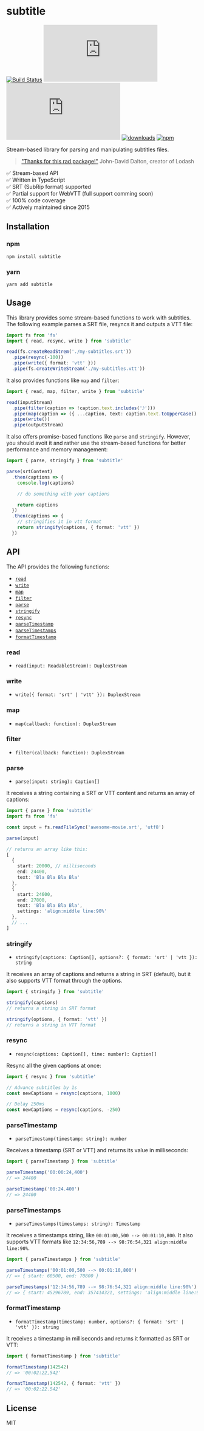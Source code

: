 # subtitle

[![Build Status](https://img.shields.io/travis/gsantiago/subtitle.js/master?style=flat-square)](https://travis-ci.org/gsantiago/subtitle.js)
[![Code Climate](https://img.shields.io/codeclimate/maintainability/gsantiago/subtitle.js?style=flat-square)](https://codeclimate.com/github/gsantiago/subtitle.js)
[![Coverage Status](https://img.shields.io/coveralls/github/gsantiago/subtitle.js?style=flat-square)](https://coveralls.io/github/gsantiago/subtitle.js?branch=master)
[![downloads](https://img.shields.io/npm/dm/subtitle?style=flat-square)](https://www.npmjs.com/package/subtitle)
[![npm](https://img.shields.io/npm/v/subtitle?style=flat-square)](https://www.npmjs.com/package/subtitle)

Stream-based library for parsing and manipulating subtitles files.

>["Thanks for this rad package!"](https://github.com/gsantiago/subtitle.js/pull/15#issuecomment-282879854)
>John-David Dalton, creator of Lodash

:white_check_mark: Stream-based API<br>
:white_check_mark: Written in TypeScript<br>
:white_check_mark: SRT (SubRip format) supported<br>
:white_check_mark: Partial support for WebVTT (full support comming soon)<br>
:white_check_mark: 100% code coverage<br>
:white_check_mark: Actively maintained since 2015

## Installation

### npm

`npm install subtitle`

### yarn

`yarn add subtitle`

## Usage

This library provides some stream-based functions to work with subtitles. The following example parses a SRT file, resyncs it and outputs a VTT file:

```ts
import fs from 'fs'
import { read, resync, write } from 'subtitle'

read(fs.createReadStrem('./my-subtitles.srt'))
  .pipe(resync(-100))
  .pipe(write({ format: 'vtt' }))
  .pipe(fs.createWriteStream('./my-subtitles.vtt'))
```

It also provides functions like `map` and `filter`:

```ts
import { read, map, filter, write } from 'subtitle'

read(inputStream)
  .pipe(filter(caption => !caption.text.includes('𝅘𝅥𝅮')))
  .pipe(map(caption => ({ ...caption, text: caption.text.toUpperCase() })))
  .pipe(write())
  .pipe(outputStream)
```

It also offers promise-based functions like `parse` and `stringify`. However, you should avoit it and rather use the stream-based functions for better performance and memory management:

```ts
import { parse, stringify } from 'subtitle'

parse(srtContent)
  .then(captions => {
    console.log(captions)

    // do something with your captions

    return captions
  })
  .then(captions => {
    // stringifies it in vtt format
    return stringify(captions, { format: 'vtt' })
  })
```

## API

The API provides the following functions:

* [`read`](#read)
* [`write`](#write)
* [`map`](#map)
* [`filter`](#filter)
* [`parse`](#parse)
* [`stringify`](#stringify)
* [`resync`](#resync)
* [`parseTimestamp`](#parseTimestamp)
* [`parseTimestamps`](#parseTimestamps)
* [`formatTimestamp`](#formatTimestamp)

### read

- `read(input: ReadableStream): DuplexStream`

### write

- `write({ format: 'srt' | 'vtt' }): DuplexStream`

### map

- `map(callback: function): DuplexStream`

### filter

- `filter(callback: function): DuplexStream`

### parse

- `parse(input: string): Caption[]`

It receives a string containing a SRT or VTT content and returns
an array of captions:

```ts
import { parse } from 'subtitle'
import fs from 'fs'

const input = fs.readFileSync('awesome-movie.srt', 'utf8')

parse(input)

// returns an array like this:
[
  {
    start: 20000, // milliseconds
    end: 24400,
    text: 'Bla Bla Bla Bla'
  },
  {
    start: 24600,
    end: 27800,
    text: 'Bla Bla Bla Bla',
    settings: 'align:middle line:90%'
  },
  // ...
]
```

### stringify

- `stringify(captions: Caption[], options?: { format: 'srt' | 'vtt }): string`

It receives an array of captions and returns a string in SRT (default), but it also supports VTT format through the options.

```ts
import { stringify } from 'subtitle'

stringify(captions)
// returns a string in SRT format

stringify(options, { format: 'vtt' })
// returns a string in VTT format
```

### resync

- `resync(captions: Caption[], time: number): Caption[]`

Resync all the given captions at once:

```ts
import { resync } from 'subtitle'

// Advance subtitles by 1s
const newCaptions = resync(captions, 1000)

// Delay 250ms
const newCaptions = resync(captions, -250)
```

### parseTimestamp

- `parseTimestamp(timestamp: string): number`

Receives a timestamp (SRT or VTT) and returns its value in milliseconds:

```ts
import { parseTimestamp } from 'subtitle'

parseTimestamp('00:00:24,400')
// => 24400

parseTimestamp('00:24.400')
// => 24400
```

### parseTimestamps

- `parseTimestamps(timestamps: string): Timestamp`

It receives a timestamps string, like `00:01:00,500 --> 00:01:10,800`. It also supports VTT formats like `12:34:56,789 --> 98:76:54,321 align:middle line:90%`.

```ts
import { parseTimestamps } from 'subtitle'

parseTimestamps('00:01:00,500 --> 00:01:10,800')
// => { start: 60500, end: 70800 }

parseTimestamps('12:34:56,789 --> 98:76:54,321 align:middle line:90%')
// => { start: 45296789, end: 357414321, settings: 'align:middle line:90%' }
```

### formatTimestamp

- `formatTimestamp(timestamp: number, options?: { format: 'srt' | 'vtt' }): string`

It receives a timestamp in milliseconds and returns it formatted as SRT or VTT:

```ts
import { formatTimestamp } from 'subtitle'

formatTimestamp(142542)
// => '00:02:22,542'

formatTimestamp(142542, { format: 'vtt' })
// => '00:02:22.542'
```

## License

MIT
